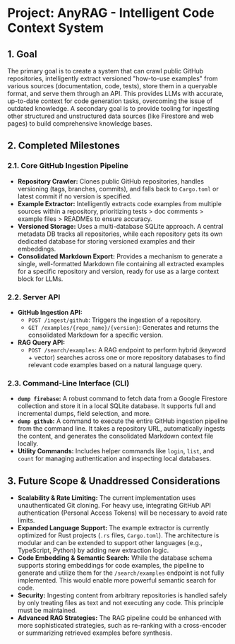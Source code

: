 # Project: AnyRAG - Intelligent Code Context System

## 1. Goal

The primary goal is to create a system that can crawl public GitHub repositories, intelligently extract versioned "how-to-use examples" from various sources (documentation, code, tests), store them in a queryable format, and serve them through an API. This provides LLMs with accurate, up-to-date context for code generation tasks, overcoming the issue of outdated knowledge. A secondary goal is to provide tooling for ingesting other structured and unstructured data sources (like Firestore and web pages) to build comprehensive knowledge bases.

## 2. Completed Milestones

### 2.1. Core GitHub Ingestion Pipeline
- **Repository Crawler:** Clones public GitHub repositories, handles versioning (tags, branches, commits), and falls back to `Cargo.toml` or latest commit if no version is specified.
- **Example Extractor:** Intelligently extracts code examples from multiple sources within a repository, prioritizing tests > doc comments > example files > READMEs to ensure accuracy.
- **Versioned Storage:** Uses a multi-database SQLite approach. A central metadata DB tracks all repositories, while each repository gets its own dedicated database for storing versioned examples and their embeddings.
- **Consolidated Markdown Export:** Provides a mechanism to generate a single, well-formatted Markdown file containing all extracted examples for a specific repository and version, ready for use as a large context block for LLMs.

### 2.2. Server API
- **GitHub Ingestion API:**
    - `POST /ingest/github`: Triggers the ingestion of a repository.
    - `GET /examples/{repo_name}/{version}`: Generates and returns the consolidated Markdown for a specific version.
- **RAG Query API:**
    - `POST /search/examples`: A RAG endpoint to perform hybrid (keyword + vector) searches across one or more repository databases to find relevant code examples based on a natural language query.

### 2.3. Command-Line Interface (CLI)
- **`dump firebase`:** A robust command to fetch data from a Google Firestore collection and store it in a local SQLite database. It supports full and incremental dumps, field selection, and more.
- **`dump github`:** A command to execute the entire GitHub ingestion pipeline from the command line. It takes a repository URL, automatically ingests the content, and generates the consolidated Markdown context file locally.
- **Utility Commands:** Includes helper commands like `login`, `list`, and `count` for managing authentication and inspecting local databases.

## 3. Future Scope & Unaddressed Considerations

- **Scalability & Rate Limiting:** The current implementation uses unauthenticated Git cloning. For heavy use, integrating GitHub API authentication (Personal Access Tokens) will be necessary to avoid rate limits.
- **Expanded Language Support:** The example extractor is currently optimized for Rust projects (`.rs` files, `Cargo.toml`). The architecture is modular and can be extended to support other languages (e.g., TypeScript, Python) by adding new extraction logic.
- **Code Embedding & Semantic Search:** While the database schema supports storing embeddings for code examples, the pipeline to generate and utilize them for the `/search/examples` endpoint is not fully implemented. This would enable more powerful semantic search for code.
- **Security:** Ingesting content from arbitrary repositories is handled safely by only treating files as text and not executing any code. This principle must be maintained.
- **Advanced RAG Strategies:** The RAG pipeline could be enhanced with more sophisticated strategies, such as re-ranking with a cross-encoder or summarizing retrieved examples before synthesis.